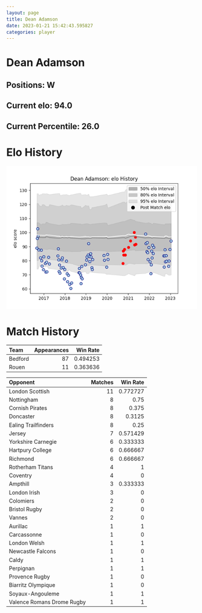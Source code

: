 ```yaml
---  
layout: page  
title: Dean Adamson  
date: 2023-01-21 15:42:43.595827  
categories: player  
---
```

# Dean Adamson

## Positions: W

## Current elo: 94.0

## Current Percentile: 26.0

# Elo History


![elo history](history_DeanAdamson.png)
# Match History


| Team    |   Appearances |   Win Rate |
|:--------|--------------:|-----------:|
| Bedford |            87 |   0.494253 |
| Rouen   |            11 |   0.363636 |

| Opponent                   |   Matches |   Win Rate |
|:---------------------------|----------:|-----------:|
| London Scottish            |        11 |   0.772727 |
| Nottingham                 |         8 |   0.75     |
| Cornish Pirates            |         8 |   0.375    |
| Doncaster                  |         8 |   0.3125   |
| Ealing Trailfinders        |         8 |   0.25     |
| Jersey                     |         7 |   0.571429 |
| Yorkshire Carnegie         |         6 |   0.333333 |
| Hartpury College           |         6 |   0.666667 |
| Richmond                   |         6 |   0.666667 |
| Rotherham Titans           |         4 |   1        |
| Coventry                   |         4 |   0        |
| Ampthill                   |         3 |   0.333333 |
| London Irish               |         3 |   0        |
| Colomiers                  |         2 |   0        |
| Bristol Rugby              |         2 |   0        |
| Vannes                     |         2 |   0        |
| Aurillac                   |         1 |   1        |
| Carcassonne                |         1 |   0        |
| London Welsh               |         1 |   1        |
| Newcastle Falcons          |         1 |   0        |
| Caldy                      |         1 |   1        |
| Perpignan                  |         1 |   1        |
| Provence Rugby             |         1 |   0        |
| Biarritz Olympique         |         1 |   0        |
| Soyaux-Angouleme           |         1 |   1        |
| Valence Romans Drome Rugby |         1 |   1        |